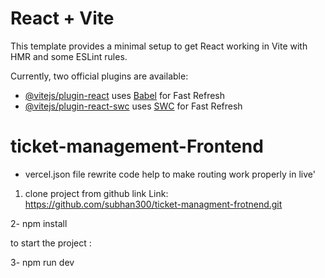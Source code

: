 # React + Vite

This template provides a minimal setup to get React working in Vite with HMR and some ESLint rules.

Currently, two official plugins are available:

- [@vitejs/plugin-react](https://github.com/vitejs/vite-plugin-react/blob/main/packages/plugin-react/README.md) uses [Babel](https://babeljs.io/) for Fast Refresh
- [@vitejs/plugin-react-swc](https://github.com/vitejs/vite-plugin-react-swc) uses [SWC](https://swc.rs/) for Fast Refresh


# ticket-management-Frontend

* vercel.json file rewrite code help to make routing work properly in live'

1) clone project from github link Link: https://github.com/subhan300/ticket-managment-frotnend.git

2- npm install

to start the project :

3- npm run dev